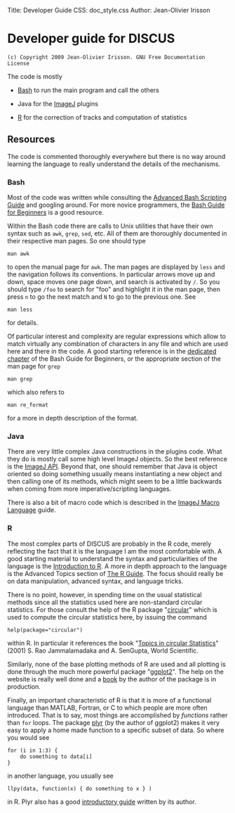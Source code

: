 Title: Developer Guide
CSS: doc_style.css
Author: Jean-Olivier Irisson

# Developer guide for DISCUS

	(c) Copyright 2009 Jean-Olivier Irisson. GNU Free Documentation License

The code is mostly

* [Bash](http://en.wikipedia.org/wiki/Bash "Bash - Wikipedia, the free encyclopedia") to run the main program and call the others

* Java for the [ImageJ](http://rsbweb.nih.gov/ij/ "ImageJ") plugins

* [R](http://www.r-project.org/ "The R Project for Statistical Computing") for the correction of tracks and computation of statistics



## Resources

The code is commented thoroughly everywhere but there is no way around learning the language to really understand the details of the mechanisms.

### Bash

Most of the code was written while consulting the [Advanced Bash Scripting Guide](http://tldp.org/LDP/abs/html/ "") and googling around. For more novice programmers, the [Bash Guide for Beginners](http://tldp.org/LDP/Bash-Beginners-Guide/html/index.html "") is a good resource.

Within the Bash code there are calls to Unix utilities that have their own syntax such as `awk`, `grep`, `sed`, etc. All of them are thoroughly documented in their respective man pages. So one should type

	man awk

to open the manual page for `awk`. The man pages are displayed by `less` and the navigation follows its conventions. In particular arrows move up and down, space moves one page down, and search is activated by `/`. So you should type `/foo` to search for "foo" and highlight it in the man page, then press `n` to go the next match and `N` to go to the previous one. See

	man less

for details.

Of particular interest and complexity are regular expressions which allow to match virtually any combination of characters in any file and which are used here and there in the code. A good starting reference is in the [dedicated chapter](http://tldp.org/LDP/Bash-Beginners-Guide/html/chap_04.html "") of the Bash Guide for Beginners, or the appropriate section of the man page for `grep`

	man grep

which also refers to

	man re_format

for a more in depth description of the format.

### Java

There are very little complex Java constructions in the plugins code. What they do is mostly call some high level ImageJ objects. So the best reference is the [ImageJ API](http://rsbweb.nih.gov/ij/developer/api/ "ImageJ API"). Beyond that, one should remember that Java is object oriented so doing something usually means instantiating a new object and then calling one of its methods, which might seem to be a little backwards when coming from more imperative/scripting languages.

There is also a bit of macro code which is described in the [ImageJ Macro Language](http://rsbweb.nih.gov/ij/developer/macro/macros.html "Macro Language") guide.

### R

The most complex parts of DISCUS are probably in the R code, merely reflecting the fact that it is the language I am the most comfortable with. A good starting material to understand the syntax and particularities of the language is the [Introduction to R](http://cran.r-project.org/doc/manuals/R-intro.pdf ""). A more in depth approach to the language is the Advanced Topics section of [The R Guide](http://cran.r-project.org/doc/contrib/Owen-TheRGuide.pdf ""). The focus should really be on data manipulation, advanced syntax, and language tricks.

There is no point, however, in spending time on the usual statistical methods since all the statistics used here are non-standard circular statistics. For those consult the help of the R package "[circular](http://cran.r-project.org/web/packages/circular/index.html "CRAN - Package circular")" which is used to compute the circular statistics here, by issuing the command

	help(package="circular")

within R. In particular it references the book "[Topics in circular Statistics](http://www.amazon.com/Topics-Circular-Statistics-Rao-Jammalamadaka/dp/9810237782 "Amazon.com: Topics in Circular Statistics: S. Rao Jammalamadaka, A. Sengupta: Books")" (2001) S. Rao Jammalamadaka and A. SenGupta, World Scientific.

Similarly, none of the base plotting methods of R are used and all plotting is done through the much more powerful package "[ggplot2](http://had.co.nz/ggplot2/ "ggplot. had.co.nz")". The help on the website is really well done and a [book](http://www.amazon.com/gp/product/0387981403?ie=UTF8&amp;tag=hadlwick-20&amp;linkCode=as2&amp;camp=1789&amp;creative=390957&amp;creativeASIN=0387981403 "Amazon.com: ggplot2: Elegant Graphics for Data Analysis (Use R): Hadley Wickham: Books") by the author of the package is in production.

Finally, an important characteristic of R is that it is more of a functional language than MATLAB, Fortran, or C to which people are more often introduced. That is to say, most things are accomplished by *functions* rather than `for` loops. The package [plyr](http://had.co.nz/plyr/ "plyr. had.co.nz") (by the author of ggplot2) makes it very easy to apply a home made function to a specific subset of data. So where you would see

	for (i in 1:3) {
		do something to data[i]
	}

in another language, you usually see

	llpy(data, function(x) { do something to x } )

in R. Plyr also has a good [introductory guide](http://had.co.nz/plyr/plyr-intro-090510.pdf "") written by its author.
